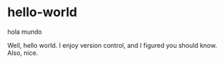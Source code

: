 # hello-world
hola mundo

Well, hello world. I enjoy version control, and I figured you should know.
Also, nice.
